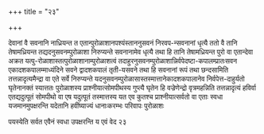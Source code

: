 +++
title = "२३"

+++



देवानां वै सवनानि नाध्रियन्त त एतान्पुरोळाशानपश्यंस्ताननुसवनं
निरवप-न्सवनानां धृत्यै ततो वै तानि तेषामध्रियन्त
तद्यदनुसवनम्पुरोळाशा निरुप्यन्ते सवनानामेव धृत्यै तथा हि तानि
तेषामध्रियन्त पुरो वा एतान्देवा अक्रत
यत्पु-रोळाशास्तत्पुरोळाशानाम्पुरोळाशत्वं
तदाहुरनुसवनम्पुरोळाशान्निर्वपेदष्टा-कपालम्प्रातःसवन
एकादशकपालम्माध्यंदिने सवने
द्वादशकपालं तृती-यसवने तथा हि सवनानां रूपं तथा छन्दसामिति
तत्तन्नादृत्यमैन्द्रा वा एते सर्वे निरुप्यन्ते
यदनुसवनम्पुरोळासास्तस्मात्तानेकादशकपालानेव
निर्वपेत्त-दाहुर्यतो घृतेनानक्तं स्यात्ततः पुरोळाशस्य
प्राश्नीयात्सोमपीथस्य गुप्त्यै घृतेन हि वज्रेणेन्द्रो
वृत्रमहन्निति तत्तन्नादृत्यं हविर्वा एतद्यदुत्पूतं सोमपीथो वा
एष यदुत्पूतं तस्मात्तस्य यत एव कुतश्च प्राश्नीयात्सर्वतो वा एताः स्वधा
यजमानमुपक्षरन्ति यदेतानि हवींष्याज्यं धानाःकरम्भः परिवापः पुरोळाशः 

पयस्येति सर्वत एवैनं स्वधा उपक्षरन्ति य एवं वेद २३




 

